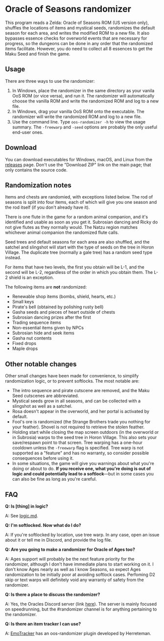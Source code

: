 # Oracle of Seasons randomizer

This program reads a Zelda: Oracle of Seasons ROM (US version only), shuffles
the locations of items and mystical seeds, randomizes the default season for
each area, and writes the modified ROM to a new file. It also bypasses essence
checks for overworld events that are necessary for progress, so the dungeons
can be done in any order that the randomized items facilitate. However, you do
need to collect all 8 essences to get the Maku Seed and finish the game.


## Usage

There are three ways to use the randomizer:

1. In Windows, place the randomizer in the same directory as your vanila OoS
   ROM (or vice versa), and run it. The randomizer will automatically choose
   the vanilla ROM and write the randomized ROM and log to a new file.
2. In Windows, drag your vanilla OoS ROM onto the executable. The randomizer
   will write the randomized ROM and log to a new file.
3. Use the command line. Type `oos-randomizer -h` to view the usage summary.
   The `-freewarp` and `-seed` options are probably the only useful end-user
   ones.


## Download

You can download executables for Windows, macOS, and Linux from the
[releases](https://github.com/jangler/oos-randomizer/releases) page. Don't use
the "Download ZIP" link on the main page; that only contains the source code.


## Randomization notes

Items and chests are randomied, with exceptions listed below. The rod of
seasons is split into four items, each of which will give you one season and
the rod itself (if you don't already have it).

There is one flute in the game for a random animal companion, and it's
identified and usable as soon as you get it. Subrosian dancing and Ricky do not
give flutes as they normally would. The Natzu region matches whichever animal
companion the randomized flute calls.

Seed trees and default seasons for each area are also shuffled, and the satchel
and slingshot will start with the type of seeds on the tree in Horon Village.
The duplicate tree (normally a gale tree) has a random seed type instead.

For items that have two levels, the first you obtain will be L-1, and the
second will be L-2, regardless of the order in which you obtain them. The L-2
shield is an exception.

The following items are **not** randomized:

- Renewable shop items (bombs, shield, hearts, etc.)
- Small keys
- Pirate's bell (obtained by polishing rusty bell)
- Gasha seeds and pieces of heart outside of chests
- Subrosian dancing prizes after the first
- Trading sequence items
- Non-essential items given by NPCs
- Subrosian hide and seek items
- Gasha nut contents
- Fixed drops
- Maple drops


## Other notable changes

Other small changes have been made for convenience, to simplify randomization
logic, or to prevent softlocks. The most notable are:

- The intro sequence and pirate cutscene are removed, and the Maku Seed
  cutscenes are abbreviated.
- Mystical seeds grow in all seasons, and can be collected with a slingshot as
  well as a satchel.
- Rosa doesn't appear in the overworld, and her portal is activated by default.
- Fool's ore is randomized (the Strange Brothers trade you nothing for your
  feather). Shovel is not required to retrieve the stolen feather.
- Holding start while closing the map screen outdoors (in the overworld or in
  Subrosia) warps to the seed tree in Horon Village. This also sets your
  save/respawn point to that screen. Tree warping has a one-hour cooldown
  unless the `-freewarp` flag is specified. Tree warp is not supported as a
  "feature" and has no warranty, so consider possible consequences before using
  it.
- In some situations, the game will give you warnings about what you're doing
  or about to do. **If you receive one, what you're doing is out of logic and
  could potentially lead to a softlock**—but in some cases you can also be fine
  as long as you're careful.


## FAQ

**Q: Is [thing] in logic?**

A: See
[logic.md](https://github.com/jangler/oos-randomizer/blob/master/doc/logic.md).

**Q: I'm softlocked. Now what do I do?**

A: If you're softlocked by location, use tree warp. In any case, open an issue
about it or tell me in Discord, and provide the log file.

**Q: Are you going to make a randomizer for Oracle of Ages too?**

A: Ages support will probably be the next feature priority for the randomizer,
although I don't have immediate plans to start working on it. I don't know Ages
nearly as well as I know Seasons, so expect Ages randomization to be initially
poor at avoiding softlock cases. Perfoming D2 skip or text warps will
definitely void any warranty of safety from the randomizer.

**Q: Is there a place to discuss the randomizer?**

A: Yes, the Oracles Discord server (link
[here](https://www.speedrun.com/oos/thread/3qwe1)). The server is mainly focused
on speedrunning, but the #randomizer channel is for anything pertaining to the
randomizer.

**Q: Is there an item tracker I can use?**

A: [EmoTracker](http://emosaru.com/index.php/emotracker/) has an oos-randomizer
plugin developed by Herreteman.
